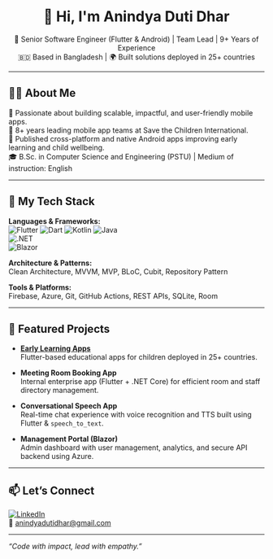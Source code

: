 <!-- GitHub Profile README for Anindya Duti Dhar -->

<h1 align="center">👋 Hi, I'm Anindya Duti Dhar</h1>

<p align="center">
  🚀 Senior Software Engineer (Flutter & Android) | Team Lead | 9+ Years of Experience  
  <br>
  🇧🇩 Based in Bangladesh | 🌍 Built solutions deployed in 25+ countries
</p>

---

## 👨‍💻 About Me

🎯 Passionate about building scalable, impactful, and user-friendly mobile apps.  
💼 8+ years leading mobile app teams at Save the Children International.  
📱 Published cross-platform and native Android apps improving early learning and child wellbeing.  
🎓 B.Sc. in Computer Science and Engineering (PSTU) | Medium of instruction: English

---

## 🧰 My Tech Stack

**Languages & Frameworks:**  
![Flutter](https://img.shields.io/badge/Flutter-02569B?logo=flutter&logoColor=white) 
![Dart](https://img.shields.io/badge/Dart-0175C2?logo=dart&logoColor=white) 
![Kotlin](https://img.shields.io/badge/Kotlin-7F52FF?logo=kotlin&logoColor=white)
![Java](https://img.shields.io/badge/Java-ED8B00?logo=java&logoColor=white)  
![.NET](https://img.shields.io/badge/.NET-512BD4?logo=dotnet&logoColor=white)  
![Blazor](https://img.shields.io/badge/Blazor-512BD4?logo=blazor&logoColor=white)

**Architecture & Patterns:**  
Clean Architecture, MVVM, MVP, BLoC, Cubit, Repository Pattern

**Tools & Platforms:**  
Firebase, Azure, Git, GitHub Actions, REST APIs, SQLite, Room

---

## 🚀 Featured Projects

- [**Early Learning Apps**](https://play.google.com/store/apps/developer?id=Save+the+Children+in+Bangladesh)  
  Flutter-based educational apps for children deployed in 25+ countries.

- **Meeting Room Booking App**  
  Internal enterprise app (Flutter + .NET Core) for efficient room and staff directory management.

- **Conversational Speech App**  
  Real-time chat experience with voice recognition and TTS built using Flutter & `speech_to_text`.

- **Management Portal (Blazor)**  
  Admin dashboard with user management, analytics, and secure API backend using Azure.

---

## 📫 Let’s Connect

[![LinkedIn](https://img.shields.io/badge/LinkedIn-blue?logo=linkedin&logoColor=white)](https://www.linkedin.com/in/anindya-duti-dhar/)  
📧 anindyadutidhar@gmail.com

---

_“Code with impact, lead with empathy.”_
